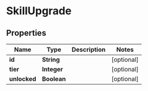 

# SkillUpgrade


## Properties

| Name | Type | Description | Notes |
|------------ | ------------- | ------------- | -------------|
|**id** | **String** |  |  [optional] |
|**tier** | **Integer** |  |  [optional] |
|**unlocked** | **Boolean** |  |  [optional] |



